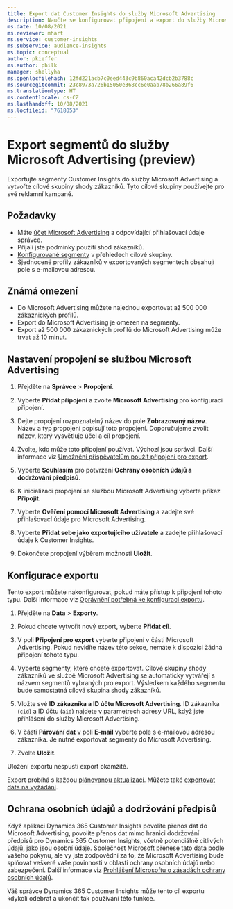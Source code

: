 ```yaml
---
title: Export dat Customer Insights do služby Microsoft Advertising
description: Naučte se konfigurovat připojení a export do služby Microsoft Advertising.
ms.date: 10/08/2021
ms.reviewer: mhart
ms.service: customer-insights
ms.subservice: audience-insights
ms.topic: conceptual
author: pkieffer
ms.author: philk
manager: shellyha
ms.openlocfilehash: 12fd221acb7c0eed443c9b860aca42dcb2b3788c
ms.sourcegitcommit: 23c8973a726b15050e368cc6e0aab78b266a89f6
ms.translationtype: HT
ms.contentlocale: cs-CZ
ms.lasthandoff: 10/08/2021
ms.locfileid: "7618053"
---
```

# <a name="export-segments-to-microsoft-advertising-preview"></a>Export segmentů do služby Microsoft Advertising (preview)

Exportujte segmenty Customer Insights do služby Microsoft Advertising a vytvořte cílové skupiny shody zákazníků. Tyto cílové skupiny používejte pro své reklamní kampaně.

## <a name="prerequisites"></a>Požadavky

-   Máte [účet Microsoft Advertising](https://ads.microsoft.com/) a odpovídající přihlašovací údaje správce.
-   Přijali jste podmínky použití shod zákazníků. 
-   [Konfigurované segmenty](segments.md) v přehledech cílové skupiny.
-   Sjednocené profily zákazníků v exportovaných segmentech obsahují pole s e-mailovou adresou.

## <a name="known-limitations"></a>Známá omezení

- Do Microsoft Advertising můžete najednou exportovat až 500 000 zákaznických profilů.
- Export do Microsoft Advertising je omezen na segmenty.
- Export až 500 000 zákaznických profilů do Microsoft Advertising může trvat až 10 minut. 


## <a name="set-up-the-connection-to-microsoft-advertising"></a>Nastavení propojení se službou Microsoft Advertising

1. Přejděte na **Správce** > **Propojení**.

1. Vyberte **Přidat připojení** a zvolte **Microsoft Advertising** pro konfiguraci připojení.

1. Dejte propojení rozpoznatelný název do pole **Zobrazovaný název**. Název a typ propojení popisují toto propojení. Doporučujeme zvolit název, který vysvětluje účel a cíl propojení.

1. Zvolte, kdo může toto připojení používat. Výchozí jsou správci. Další informace viz [Umožnění přispěvatelům použít připojení pro export](connections.md#allow-contributors-to-use-a-connection-for-exports).

1. Vyberte **Souhlasím** pro potvrzení **Ochrany osobních údajů a dodržování předpisů**.

1. K inicializaci propojení se službou Microsoft Advertising vyberte příkaz **Připojit**.

1. Vyberte **Ověření pomocí Microsoft Advertising** a zadejte své přihlašovací údaje pro Microsoft Advertising.

1. Vyberte **Přidat sebe jako exportujícího uživatele** a zadejte přihlašovací údaje k Customer Insights.

1. Dokončete propojení výběrem možnosti **Uložit**.

## <a name="configure-an-export"></a>Konfigurace exportu

Tento export můžete nakonfigurovat, pokud máte přístup k připojení tohoto typu. Další informace viz [Oprávnění potřebná ke konfiguraci exportu](export-destinations.md#set-up-a-new-export).

1. Přejděte na **Data** > **Exporty**.

1. Pokud chcete vytvořit nový export, vyberte **Přidat cíl**.

1. V poli **Připojení pro export** vyberte připojení v části Microsoft Advertising. Pokud nevidíte název této sekce, nemáte k dispozici žádná připojení tohoto typu.

1. Vyberte segmenty, které chcete exportovat. Cílové skupiny shody zákazníků ve službě Microsoft Advertising se automaticky vytvářejí s názvem segmentů vybraných pro export. Výsledkem každého segmentu bude samostatná cílová skupina shody zákazníků. 

1. Vložte své **ID zákazníka a ID účtu Microsoft Advertising**. ID zákazníka (`cid`) a ID účtu (`aid`) najdete v parametrech adresy URL, když jste přihlášeni do služby Microsoft Advertising.

1. V části **Párování dat** v poli **E-mail** vyberte pole s e-mailovou adresou zákazníka. Je nutné exportovat segmenty do Microsoft Advertising.

1. Zvolte **Uložit**.

Uložení exportu nespustí export okamžitě.

Export probíhá s každou [plánovanou aktualizací](system.md#schedule-tab). Můžete také [exportovat data na vyžádání](export-destinations.md#run-exports-on-demand). 


## <a name="data-privacy-and-compliance"></a>Ochrana osobních údajů a dodržování předpisů

Když aplikaci Dynamics 365 Customer Insights povolíte přenos dat do Microsoft Advertising, povolíte přenos dat mimo hranici dodržování předpisů pro Dynamics 365 Customer Insights, včetně potenciálně citlivých údajů, jako jsou osobní údaje. Společnost Microsoft přenese tato data podle vašeho pokynu, ale vy jste zodpovědní za to, že Microsoft Advertising bude splňovat veškeré vaše povinnosti v oblasti ochrany osobních údajů nebo zabezpečení. Další informace viz [Prohlášení Microsoftu o zásadách ochrany osobních údajů](https://go.microsoft.com/fwlink/?linkid=396732).

Váš správce Dynamics 365 Customer Insights může tento cíl exportu kdykoli odebrat a ukončit tak používání této funkce.
